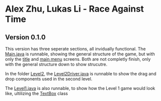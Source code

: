 # Alex Zhu, Lukas Li - Race Against Time

## Version 0.1.0

This version has three seperate sections, all invidually functional. The [Main.java](./Main.java) is runnable, showing the general structure of the game, but with only the [title](./TitleScreen.java) and [main menu](./MainMenu.java) screens. Both are not completly finish, only with the general structure down to show strucutre. 

In the folder [Level2](./Level2/), the [Level2Driver.java](./Level2/Level2Driver.java) is runnable to show the drag and drop components used in the second level.

The [Level1.java](./Level1.java) is also runnable, to show how the Level 1 game would look like, ultilizing the [TextBox](./TextBox.java) class

